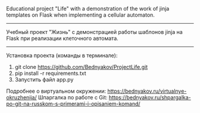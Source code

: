 Educational project "Life" with a demonstration of the work of jinja templates on Flask when implementing a cellular automaton.
___
Учебный проект "Жизнь" с демонстрацией работы шаблонов jinja на Flask при реализации клеточного автомата.

___
Установка проекта (команды в терминале):
1. git clone https://github.com/Bednyakov/ProjectLife.git
2. pip install -r requirements.txt
3. Запустить файл app.py

Подробнее о виртуальном окружении: https://bednyakov.ru/virtualnye-okruzhenija/
Шпаргалка по работе с Git: https://bednyakov.ru/shpargalka-po-git-na-russkom-s-primerami-i-opisaniem-komand/
   
